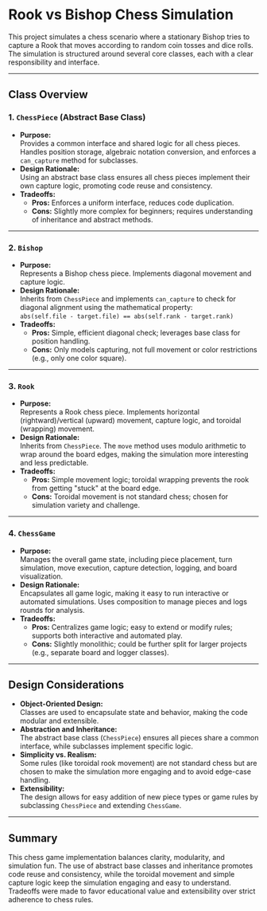 # Rook vs Bishop Chess Simulation

This project simulates a chess scenario where a stationary Bishop tries to capture a Rook that moves according to random coin tosses and dice rolls. The simulation is structured around several core classes, each with a clear responsibility and interface.

---

## Class Overview

### 1. `ChessPiece` (Abstract Base Class)
- **Purpose:**  
  Provides a common interface and shared logic for all chess pieces.  
  Handles position storage, algebraic notation conversion, and enforces a `can_capture` method for subclasses.
- **Design Rationale:**  
  Using an abstract base class ensures all chess pieces implement their own capture logic, promoting code reuse and consistency.
- **Tradeoffs:**  
  - **Pros:** Enforces a uniform interface, reduces code duplication.
  - **Cons:** Slightly more complex for beginners; requires understanding of inheritance and abstract methods.

---

### 2. `Bishop`
- **Purpose:**  
  Represents a Bishop chess piece. Implements diagonal movement and capture logic.
- **Design Rationale:**  
  Inherits from `ChessPiece` and implements `can_capture` to check for diagonal alignment using the mathematical property:  
  `abs(self.file - target.file) == abs(self.rank - target.rank)`
- **Tradeoffs:**  
  - **Pros:** Simple, efficient diagonal check; leverages base class for position handling.
  - **Cons:** Only models capturing, not full movement or color restrictions (e.g., only one color square).

---

### 3. `Rook`
- **Purpose:**  
  Represents a Rook chess piece. Implements horizontal (rightward)/vertical (upward) movement, capture logic, and toroidal (wrapping) movement.
- **Design Rationale:**  
  Inherits from `ChessPiece`. The `move` method uses modulo arithmetic to wrap around the board edges, making the simulation more interesting and less predictable.
- **Tradeoffs:**  
  - **Pros:** Simple movement logic; toroidal wrapping prevents the rook from getting "stuck" at the board edge.
  - **Cons:** Toroidal movement is not standard chess; chosen for simulation variety and challenge.

---

### 4. `ChessGame`
- **Purpose:**  
  Manages the overall game state, including piece placement, turn simulation, move execution, capture detection, logging, and board visualization.
- **Design Rationale:**  
  Encapsulates all game logic, making it easy to run interactive or automated simulations. Uses composition to manage pieces and logs rounds for analysis.
- **Tradeoffs:**  
  - **Pros:** Centralizes game logic; easy to extend or modify rules; supports both interactive and automated play.
  - **Cons:** Slightly monolithic; could be further split for larger projects (e.g., separate board and logger classes).

---

## Design Considerations

- **Object-Oriented Design:**  
  Classes are used to encapsulate state and behavior, making the code modular and extensible.
- **Abstraction and Inheritance:**  
  The abstract base class (`ChessPiece`) ensures all pieces share a common interface, while subclasses implement specific logic.
- **Simplicity vs. Realism:**  
  Some rules (like toroidal rook movement) are not standard chess but are chosen to make the simulation more engaging and to avoid edge-case handling.
- **Extensibility:**  
  The design allows for easy addition of new piece types or game rules by subclassing `ChessPiece` and extending `ChessGame`.

---

## Summary

This chess game implementation balances clarity, modularity, and simulation fun. The use of abstract base classes and inheritance promotes code reuse and consistency, while the toroidal movement and simple capture logic keep the simulation engaging and easy to understand. Tradeoffs were made to favor educational value and extensibility over strict adherence to chess rules.